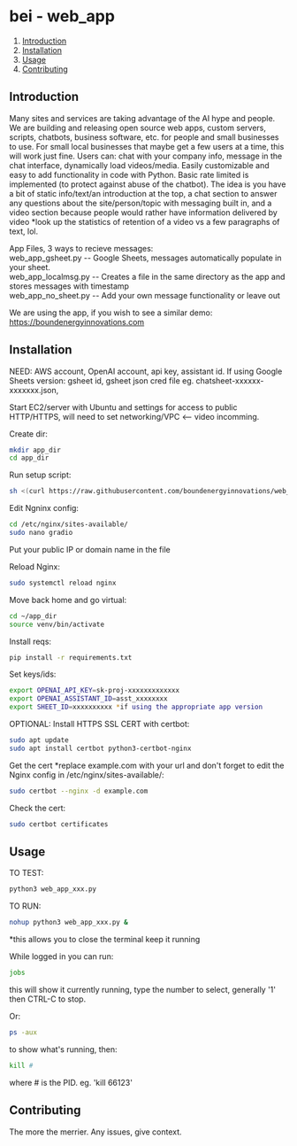 # bei - web_app  

1. [Introduction](#introduction)
2. [Installation](#installation)
3. [Usage](#usage)
4. [Contributing](#contributing)

## Introduction
Many sites and services are taking advantage of the AI hype and people.  We are building and releasing open source web apps, custom servers, scripts, chatbots, business software, etc. for people and small businesses to use. For small local businesses that maybe get a few users at a time, this will work just fine. Users can: chat with your company info, message in the chat interface, dynamically load videos/media. Easily customizable and easy to add functionality in code with Python. Basic rate limited is implemented (to protect against abuse of the chatbot). The idea is you have a bit of static info/text/an introduction at the top, a chat section to answer any questions about the site/person/topic with messaging built in, and a video section because people would rather have information delivered by video *look up the statistics of retention of a video vs a few paragraphs of text, lol.  

App Files, 3 ways to recieve messages:  
web_app_gsheet.py    -- Google Sheets, messages automatically populate in your sheet.  
web_app_localmsg.py  -- Creates a file in the same directory as the app and stores messages with timestamp  
web_app_no_sheet.py  -- Add your own message functionality or leave out

We are using the app, if you wish to see a similar demo: https://boundenergyinnovations.com


## Installation
NEED: AWS account, OpenAI account, api key, assistant id. If using Google Sheets version: gsheet id, gsheet json cred file eg. chatsheet-xxxxxx-xxxxxxx.json,

Start EC2/server with Ubuntu and settings for access to public HTTP/HTTPS, will need to set networking/VPC <-- video incomming.  

Create dir:
```sh
mkdir app_dir
cd app_dir
```

Run setup script:
```sh
sh <(curl https://raw.githubusercontent.com/boundenergyinnovations/web_app/main/setup_webapp_server.sh || wget -O - https://raw.githubusercontent.com/boundenergyinnovations/web_app/main/setup_webapp_server.sh)
```

Edit Ngninx config:
```sh
cd /etc/nginx/sites-available/
sudo nano gradio
```
Put your public IP or domain name in the file

Reload Nginx:
```sh
sudo systemctl reload nginx
```

Move back home and go virtual:
```sh
cd ~/app_dir
source venv/bin/activate
```

Install reqs:
```sh
pip install -r requirements.txt
```
Set keys/ids:
```sh
export OPENAI_API_KEY=sk-proj-xxxxxxxxxxxxx
export OPENAI_ASSISTANT_ID=asst_xxxxxxxx
export SHEET_ID=xxxxxxxxxx *if using the appropriate app version
```

OPTIONAL:
Install HTTPS SSL CERT with certbot:
```sh
sudo apt update
sudo apt install certbot python3-certbot-nginx
```

Get the cert *replace example.com with your url and don't forget to edit the Nginx config in /etc/nginx/sites-available/:
```sh
sudo certbot --nginx -d example.com
```

Check the cert:
```sh
sudo certbot certificates
```


## Usage
TO TEST:
```sh
python3 web_app_xxx.py
```

TO RUN:
```sh
nohup python3 web_app_xxx.py &
```
*this allows you to close the terminal keep it running

While logged in you can run:
```sh
jobs
```
this will show it currently running, type the number to select, generally '1' then CTRL-C to stop.

Or: 
```sh
ps -aux
````
to show what's running, then:
```sh
kill #
```
where # is the PID. eg. 'kill 66123'


## Contributing
The more the merrier. Any issues, give context. 




